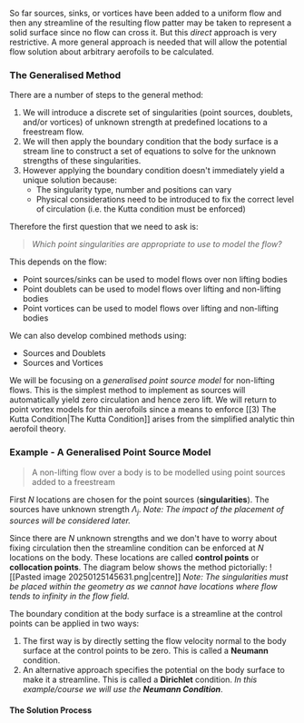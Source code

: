 So far sources, sinks, or vortices have been added to a uniform flow and then any streamline of the resulting flow patter may be taken to represent a solid surface since no flow can cross it.
But this *direct* approach is very restrictive. A more general approach is needed that will allow the potential flow solution about arbitrary aerofoils to be calculated.
### The Generalised Method
There are a number of steps to the general method:
1) We will introduce a discrete set of singularities (point sources, doublets, and/or vortices) of unknown strength at predefined locations to a freestream flow.
2) We will then apply the boundary condition that the body surface is a stream line to construct a set of equations to solve for the unknown strengths of these singularities.
3) However applying the boundary condition doesn't immediately yield a unique solution because:
	- The singularity type, number and positions can vary
	- Physical considerations need to be introduced to fix the correct level of circulation (i.e. the Kutta condition must be enforced)

Therefore the first question that we need to ask is:

>*Which point singularities are appropriate to use to model the flow?*

This depends on the flow:
- Point sources/sinks can be used to model flows over non lifting bodies
- Point doublets can be used to model flows over lifting and non-lifting bodies
- Point vortices can be used to model flows over lifting and non-lifting bodies

We can also develop combined methods using:
- Sources and Doublets
- Sources and Vortices

We will be focusing on a *generalised point source model* for non-lifting flows. This is the simplest method to implement as sources will automatically yield zero circulation and hence zero lift.
We will return to point vortex models for thin aerofoils since a means to enforce [[3) The Kutta Condition|The Kutta Condition]] arises from the simplified analytic thin aerofoil theory.
### Example - A Generalised Point Source Model
>A non-lifting flow over a body is to be modelled using point sources added to a freestream

First $N$ locations are chosen for the point sources (**singularities**). The sources have unknown strength $\Lambda_{j}$. *Note: The impact of the placement of sources will be considered later.*

Since there are $N$ unknown strengths and we don't have to worry about fixing circulation then the streamline condition can be enforced at $N$ locations on the body. 
These locations are called **control points** or **collocation points**.
The diagram below shows the method pictorially:
![[Pasted image 20250125145631.png|centre]]
*Note: The singularities must be placed within the geometry as we cannot have locations where flow tends to infinity in the flow field.*

The boundary condition at the body surface is a streamline at the control points can be applied in two ways:
1) The first way is by directly setting the flow velocity normal to the body surface at the control points to be zero. This is called a **Neumann** condition.
2) An alternative approach specifies the potential on the body surface to make it a streamline. This is called a **Dirichlet** condition.
*In this example/course we will use the **Neumann Condition***.
#### The Solution Process
